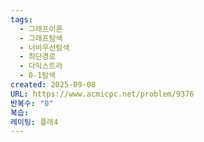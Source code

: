 ```yaml
---
tags:
  - 그래프이론
  - 그래프탐색
  - 너비우선탐색
  - 최단경로
  - 다익스트라
  - 0-1탐색
created: 2025-09-08
URL: https://www.acmicpc.net/problem/9376
반복수: "0"
복습: 
레이팅: 플래4
---
```

